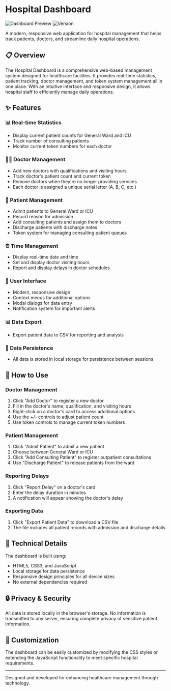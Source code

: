 # Hospital Dashboard

![Dashboard Preview](https://img.shields.io/badge/Status-Active-brightgreen)
![Version](https://img.shields.io/badge/Version-1.0-blue)


A modern, responsive web application for hospital management that helps track patients, doctors, and streamline daily hospital operations.

## 📋 Overview

The Hospital Dashboard is a comprehensive web-based management system designed for healthcare facilities. It provides real-time statistics, patient tracking, doctor management, and token system management all in one place. With an intuitive interface and responsive design, it allows hospital staff to efficiently manage daily operations.

## ✨ Features

### 📊 Real-time Statistics
- Display current patient counts for General Ward and ICU
- Track number of consulting patients
- Monitor current token numbers for each doctor

### 👨‍⚕️ Doctor Management
- Add new doctors with qualifications and visiting hours
- Track doctor's patient count and current token
- Remove doctors when they're no longer providing services
- Each doctor is assigned a unique serial letter (A, B, C, etc.)

### 🏥 Patient Management
- Admit patients to General Ward or ICU
- Record reason for admission
- Add consulting patients and assign them to doctors
- Discharge patients with discharge notes
- Token system for managing consulting patient queues

### ⏰ Time Management
- Display real-time date and time
- Set and display doctor visiting hours
- Report and display delays in doctor schedules

### 📱 User Interface
- Modern, responsive design
- Context menus for additional options
- Modal dialogs for data entry
- Notification system for important alerts

### 📊 Data Export
- Export patient data to CSV for reporting and analysis

### 💾 Data Persistence
- All data is stored in local storage for persistence between sessions

## 🚀 How to Use

### Doctor Management
1. Click "Add Doctor" to register a new doctor
2. Fill in the doctor's name, qualification, and visiting hours
3. Right-click on a doctor's card to access additional options
4. Use the +/- controls to adjust patient count
5. Use token controls to manage current token numbers

### Patient Management
1. Click "Admit Patient" to admit a new patient
2. Choose between General Ward or ICU
3. Click "Add Consulting Patient" to register outpatient consultations
4. Use "Discharge Patient" to release patients from the ward

### Reporting Delays
1. Click "Report Delay" on a doctor's card
2. Enter the delay duration in minutes
3. A notification will appear showing the doctor's delay

### Exporting Data
1. Click "Export Patient Data" to download a CSV file
2. The file includes all patient records with admission and discharge details

## 🔧 Technical Details

The dashboard is built using:
- HTML5, CSS3, and JavaScript
- Local storage for data persistence
- Responsive design principles for all device sizes
- No external dependencies required

## 🔒 Privacy & Security

All data is stored locally in the browser's storage. No information is transmitted to any server, ensuring complete privacy of sensitive patient information.

## 🎨 Customization

The dashboard can be easily customized by modifying the CSS styles or extending the JavaScript functionality to meet specific hospital requirements.



---

Designed and developed for enhancing healthcare management through technology.
